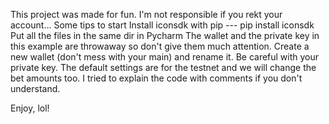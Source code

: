 This project was made for fun. I'm not responsible if you rekt your account...
Some tips to start
Install iconsdk with pip --- pip install iconsdk
Put all the files in the same dir in Pycharm
The wallet and the private key in this example are throwaway so don't give them much attention. 
Create a new wallet (don't mess with your main) and rename it. Be careful with your private key.
The default settings are for the testnet and we will change the bet amounts too.
I tried to explain the code with comments if you don't understand.


Enjoy, lol!
